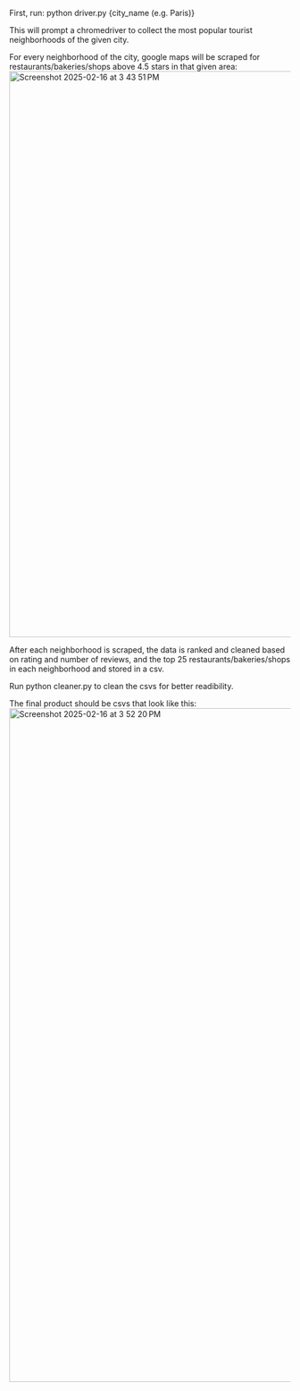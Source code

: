 First, run: python driver.py {city_name (e.g. Paris)}

This will prompt a chromedriver to collect the most popular tourist neighborhoods of the given city.

For every neighborhood of the city, google maps will be scraped for restaurants/bakeries/shops above 4.5 stars in that given area:
<img width="1013" alt="Screenshot 2025-02-16 at 3 43 51 PM" src="https://github.com/user-attachments/assets/dc289d77-7779-4889-bd12-bc26fef71801" />

After each neighborhood is scraped, the data is ranked and cleaned based on rating and number of reviews, and the top 25 restaurants/bakeries/shops in each neighborhood and stored in a csv.

Run python cleaner.py to clean the csvs for better readibility.

The final product should be csvs that look like this:
<img width="1206" alt="Screenshot 2025-02-16 at 3 52 20 PM" src="https://github.com/user-attachments/assets/0e56bdbb-eea6-4553-9cc4-d3e1cc6a48c8" />


